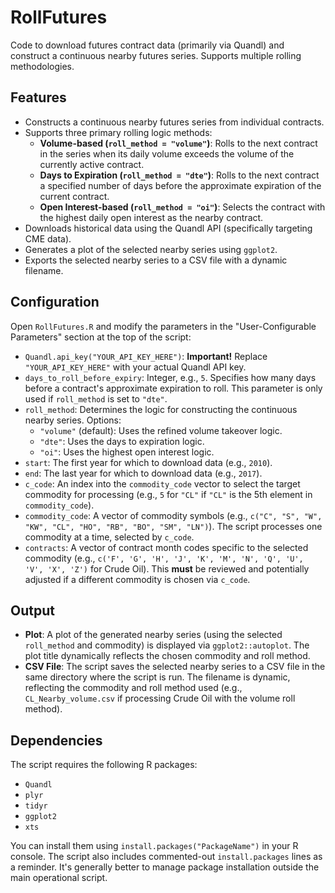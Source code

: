 # RollFutures

Code to download futures contract data (primarily via Quandl) and construct a continuous nearby futures series. Supports multiple rolling methodologies.

## Features

*   Constructs a continuous nearby futures series from individual contracts.
*   Supports three primary rolling logic methods:
    *   **Volume-based (`roll_method = "volume"`)**: Rolls to the next contract in the series when its daily volume exceeds the volume of the currently active contract.
    *   **Days to Expiration (`roll_method = "dte"`)**: Rolls to the next contract a specified number of days before the approximate expiration of the current contract.
    *   **Open Interest-based (`roll_method = "oi"`)**: Selects the contract with the highest daily open interest as the nearby contract.
*   Downloads historical data using the Quandl API (specifically targeting CME data).
*   Generates a plot of the selected nearby series using `ggplot2`.
*   Exports the selected nearby series to a CSV file with a dynamic filename.

## Configuration

Open `RollFutures.R` and modify the parameters in the "User-Configurable Parameters" section at the top of the script:

*   `Quandl.api_key("YOUR_API_KEY_HERE")`: **Important!** Replace `"YOUR_API_KEY_HERE"` with your actual Quandl API key.
*   `days_to_roll_before_expiry`: Integer, e.g., `5`. Specifies how many days before a contract's approximate expiration to roll. This parameter is only used if `roll_method` is set to `"dte"`.
*   `roll_method`: Determines the logic for constructing the continuous nearby series. Options:
    *   `"volume"` (default): Uses the refined volume takeover logic.
    *   `"dte"`: Uses the days to expiration logic.
    *   `"oi"`: Uses the highest open interest logic.
*   `start`: The first year for which to download data (e.g., `2010`).
*   `end`: The last year for which to download data (e.g., `2017`).
*   `c_code`: An index into the `commodity_code` vector to select the target commodity for processing (e.g., `5` for `"CL"` if `"CL"` is the 5th element in `commodity_code`).
*   `commodity_code`: A vector of commodity symbols (e.g., `c("C", "S", "W", "KW", "CL", "HO", "RB", "BO", "SM", "LN")`). The script processes one commodity at a time, selected by `c_code`.
*   `contracts`: A vector of contract month codes specific to the selected commodity (e.g., `c('F', 'G', 'H', 'J', 'K', 'M', 'N', 'Q', 'U', 'V', 'X', 'Z')` for Crude Oil). This **must** be reviewed and potentially adjusted if a different commodity is chosen via `c_code`.

## Output

*   **Plot**: A plot of the generated nearby series (using the selected `roll_method` and commodity) is displayed via `ggplot2::autoplot`. The plot title dynamically reflects the chosen commodity and roll method.
*   **CSV File**: The script saves the selected nearby series to a CSV file in the same directory where the script is run. The filename is dynamic, reflecting the commodity and roll method used (e.g., `CL_Nearby_volume.csv` if processing Crude Oil with the volume roll method).

## Dependencies
The script requires the following R packages:
* `Quandl`
* `plyr`
* `tidyr`
* `ggplot2`
* `xts`

You can install them using `install.packages("PackageName")` in your R console.
The script also includes commented-out `install.packages` lines as a reminder. It's generally better to manage package installation outside the main operational script.
